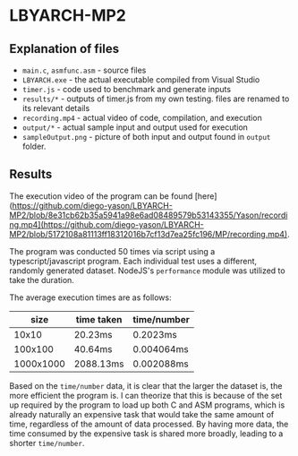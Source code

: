 # LBYARCH-MP2

## Explanation of files

- `main.c`, `asmfunc.asm` - source files
- `LBYARCH.exe` - the actual executable compiled from Visual Studio
- `timer.js` - code used to benchmark and generate inputs
- `results/*` - outputs of timer.js from my own testing. files are renamed to its relevant details
- `recording.mp4` - actual video of code, compilation, and execution
- `output/*` - actual sample input and output used for execution
- `sampleOutput.png` - picture of both input and output found in `output` folder.

## Results

The execution video of the program can be found [here](https://github.com/diego-yason/LBYARCH-MP2/blob/8e31cb62b35a5941a98e6ad08489579b53143355/Yason/recording.mp4](https://github.com/diego-yason/LBYARCH-MP2/blob/5172108a81113ff18312016b7cf13d7ea25fc196/MP/recording.mp4).

The program was conducted 50 times via script using a typescript/javascript program. Each individual test uses a different, randomly generated dataset. NodeJS's `performance` module was utilized to take the duration.

The average execution times are as follows:

| size | time taken | time/number |
|------|------------|-------------|
| 10x10 | 20.23ms | 0.2023ms |
| 100x100 | 40.64ms | 0.004064ms |
| 1000x1000 | 2088.13ms | 0.002088ms |

Based on the `time/number` data, it is clear that the larger the dataset is, the more efficient the program is. I can theorize that this is because of the set up required by the program to load up both C and ASM programs, which is already naturally an expensive task that would take the same amount of time, regardless of the amount of data processed. By having more data, the time consumed by the expensive task is shared more broadly, leading to a shorter `time/number`.
